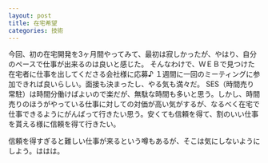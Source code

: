 ```yaml
---
layout: post
title: 在宅希望
categories: 技術
---
```


今回、初の在宅開発を3ヶ月間やってみて、最初は寂しかったが、やはり、自分のペースで仕事が出来るのは良いと感じた。
そんなわけで、ＷＥＢで見つけた在宅者に仕事を出してくださる会社様に応募♪
１週間に一回のミーティングに参加できれば良いらしい。面接も決まったし、やる気も満々だ。
SES（時間売り常駐）は時間分働けばよいので楽だが、無駄な時間も多いと思う。しかし、時間売りのほうがやっている仕事に対しての対価が高い気がするが、なるべく在宅で仕事できるようにがんばって行きたい思う。安くても信頼を得て、割のいい仕事を貰える様に信頼を得て行きたい。

信頼を得すぎると難しい仕事が来るという噂もあるが、そこは気にしないようにしよう。ははは。

